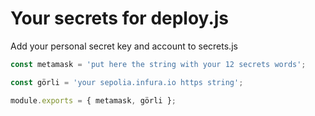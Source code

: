 # Your secrets for deploy.js

Add your personal secret key and account to secrets.js

```js
const metamask = 'put here the string with your 12 secrets words';

const görli = 'your sepolia.infura.io https string';

module.exports = { metamask, görli };
```
